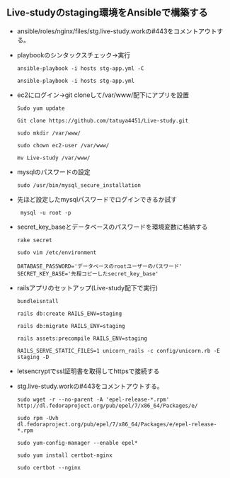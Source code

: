 ## Live-studyのstaging環境をAnsibleで構築する


- ansible/roles/nginx/files/stg.live-study.workの#443をコメントアウトする。
- playbookのシンタックスチェック→実行


    ```
    ansible-playbook -i hosts stg-app.yml -C 
    ```

    ```
    ansible-playbook -i hosts stg-app.yml 
    ```
- ec2にログイン→git cloneして/var/www/配下にアプリを設置
    ```
    Sudo yum update
    ```
    ```
    Git clone https://github.com/tatuya4451/Live-study.git
    ```
    ```
    sudo mkdir /var/www/
    ```
    ```
    sudo chown ec2-user /var/www/
    ```
    ```
    mv Live-study /var/www/
    ```

- mysqlのパスワードの設定
    ```
    sudo /usr/bin/mysql_secure_installation
    ```
- 先ほど設定したmysqlパスワードでログインできるか試す    
    ```
     mysql -u root -p
    ```
- secret_key_baseとデータベースのパスワードを環境変数に格納する    
    ```
   rake secret 
    ```
    ```
   sudo vim /etc/environment
    ```
    ```/etc/environment
   DATABASE_PASSWORD='データベースのrootユーザーのパスワード'
   SECRET_KEY_BASE='先程コピーしたsecret_key_base'
    ```
- railsアプリのセットアップ(Live-study配下で実行)    
    ```
    bundleisntall 
    ```
    ```
  rails db:create RAILS_ENV=staging
    ```
    ```
   rails db:migrate RAILS_ENV=staging
    ```
    ```
   rails assets:precompile RAILS_ENV=staging
    ```
    ```
  RAILS_SERVE_STATIC_FILES=1 unicorn_rails -c config/unicorn.rb -E staging -D
    ```
- letsencryptでssl証明書を取得してhttpsで接続する  
- stg.live-study.workの#443をコメントアウトする。
    ```
   sudo wget -r --no-parent -A 'epel-release-*.rpm' http://dl.fedoraproject.org/pub/epel/7/x86_64/Packages/e/
    ```
    ```
    sudo rpm -Uvh dl.fedoraproject.org/pub/epel/7/x86_64/Packages/e/epel-release-*.rpm 
    ```
    ```
    sudo yum-config-manager --enable epel*
    ```
    ```
    sudo yum install certbot-nginx
    ```
    ```
    sudo certbot --nginx
    ```





